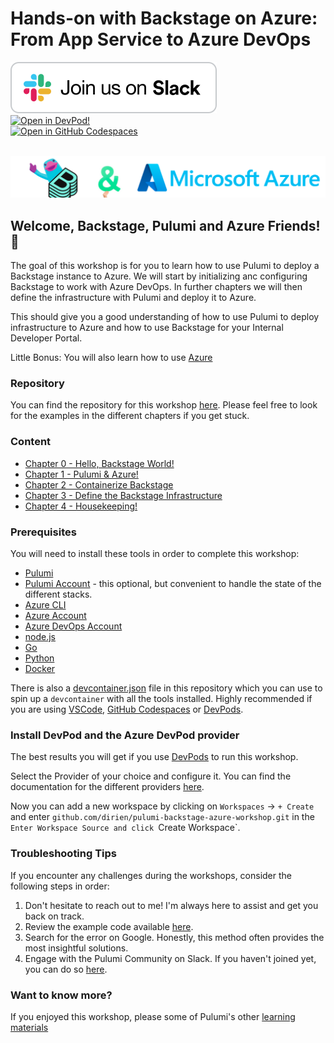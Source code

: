 # Hands-on with Backstage on Azure: From App Service to Azure DevOps

[![Join us on Slack!](docs/static/media/slack.svg)](https://slack.pulumi.com/)
<br/>
[![Open in DevPod!](https://devpod.sh/assets/open-in-devpod.svg)](https://devpod.sh/open#https://github.com/dirien/pulumi-aws-workshop)
<br/>
[![Open in GitHub Codespaces](https://github.com/codespaces/badge.svg)](https://codespaces.new/dirien/pulumi-backstage-azure-workshop)

<br/>
<img src="docs/static/media/main.png">

## Welcome, Backstage, Pulumi and Azure Friends! 👋

The goal of this workshop is for you to learn how to use Pulumi to deploy a Backstage instance to Azure. We will start
by initializing anc configuring Backstage to work with Azure DevOps. In further chapters we will then define the
infrastructure with Pulumi and deploy it to Azure.

This should give you a good understanding of how to use Pulumi to deploy infrastructure to Azure and how to use
Backstage for your Internal Developer Portal.

Little Bonus: You will also learn how to use [Azure](https://azure.microsoft.com)

### Repository

You can find the repository for this workshop [here](https://github.com/dirien/pulumi-backstage-azure-workshop.git).
Please feel free to look for the examples in the different chapters if you get stuck.

### Content

- [Chapter 0 - Hello, Backstage World!](./00-hello-backstage-world.md)
- [Chapter 1 - Pulumi & Azure!](./01-pulumi-and-azure.md)
- [Chapter 2 - Containerize Backstage](./02-containerize-backstage.md)
- [Chapter 3 - Define the Backstage Infrastructure](./03-define-the-backstage-infrastructure.md)
- [Chapter 4 - Housekeeping!](./04-housekeeping.md)

### Prerequisites

You will need to install these tools in order to complete this workshop:

- [Pulumi](https://www.pulumi.com/docs/get-started/install/)
- [Pulumi Account](https://app.pulumi.com/signup) - this optional, but convenient to handle the state of the different
  stacks.
- [Azure CLI](https://docs.microsoft.com/en-us/cli/azure/install-azure-cli)
- [Azure Account](https://azure.microsoft.com/en-us/free)
- [Azure DevOps Account](https://azure.microsoft.com/en-us/products/devops/)
- [node.js](https://nodejs.org/en/download/)
- [Go](https://golang.org/doc/install)
- [Python](https://www.python.org/downloads/)
- [Docker](https://docs.docker.com/get-docker/)

There is also a [devcontainer.json](.devcontainer/devcontainer.json) file in this repository which you can use to spin
up a `devcontainer` with all the tools installed. Highly recommended if you are
using [VSCode](https://code.visualstudio.com/docs/devcontainers/containers), [GitHub Codespaces](https://docs.github.com/en/codespaces/overview)
or [DevPods](https://devpod.sh).

### Install DevPod and the Azure DevPod provider

The best results you will get if you use [DevPods](https://devpod.sh) to run this workshop.

Select the Provider of your choice and configure it. You can find the documentation for the different
providers [here](https://devpod.sh/docs/managing-providers/add-provider).

Now you can add a new workspace by clicking on `Workspaces` -> `+ Create` and
enter `github.com/dirien/pulumi-backstage-azure-workshop.git` in the `Enter Workspace Source and click `Create Workspace`.

### Troubleshooting Tips

If you encounter any challenges during the workshops, consider the following steps in order:

1. Don't hesitate to reach out to me! I'm always here to assist and get you back on track.
1. Review the example code available [here](https://github.com/dirien/pulumi-aws-workshop).
1. Search for the error on Google. Honestly, this method often provides the most insightful solutions.
1. Engage with the Pulumi Community on Slack. If you haven't joined yet, you can do
   so [here](https://slack.pulumi.com/).

### Want to know more?

If you enjoyed this workshop, please some of Pulumi's other [learning materials](https://www.pulumi.com/learn/)
